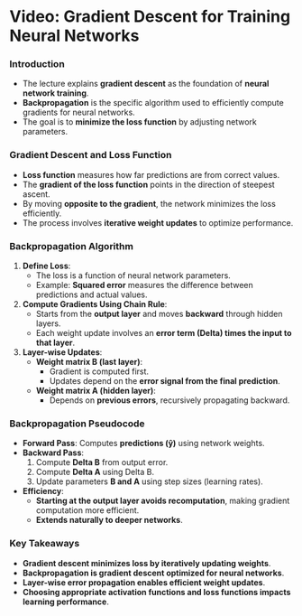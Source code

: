 # Video: Gradient Descent for Training Neural Networks

### **Introduction**

- The lecture explains **gradient descent** as the foundation of **neural network training**.
- **Backpropagation** is the specific algorithm used to efficiently compute gradients for neural networks.
- The goal is to **minimize the loss function** by adjusting network parameters.

### **Gradient Descent and Loss Function**

- **Loss function** measures how far predictions are from correct values.
- The **gradient of the loss function** points in the direction of steepest ascent.
- By moving **opposite to the gradient**, the network minimizes the loss efficiently.
- The process involves **iterative weight updates** to optimize performance.

### **Backpropagation Algorithm**

1. **Define Loss**:
    - The loss is a function of neural network parameters.
    - Example: **Squared error** measures the difference between predictions and actual values.
2. **Compute Gradients Using Chain Rule**:
    - Starts from the **output layer** and moves **backward** through hidden layers.
    - Each weight update involves an **error term (Delta) times the input to that layer**.
3. **Layer-wise Updates**:
    - **Weight matrix B (last layer)**:
        - Gradient is computed first.
        - Updates depend on the **error signal from the final prediction**.
    - **Weight matrix A (hidden layer)**:
        - Depends on **previous errors**, recursively propagating backward.

### **Backpropagation Pseudocode**

- **Forward Pass**: Computes **predictions (ŷ)** using network weights.
- **Backward Pass**:
    1. Compute **Delta B** from output error.
    2. Compute **Delta A** using Delta B.
    3. Update parameters **B and A** using step sizes (learning rates).
- **Efficiency**:
    - **Starting at the output layer avoids recomputation**, making gradient computation more efficient.
    - **Extends naturally to deeper networks**.

### **Key Takeaways**

- **Gradient descent minimizes loss by iteratively updating weights**.
- **Backpropagation is gradient descent optimized for neural networks**.
- **Layer-wise error propagation enables efficient weight updates**.
- **Choosing appropriate activation functions and loss functions impacts learning performance**.